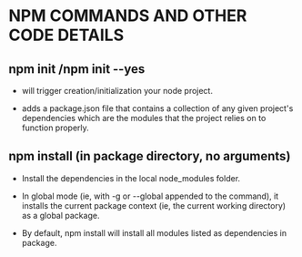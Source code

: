 # NPM COMMANDS AND OTHER CODE DETAILS

## npm init /npm init --yes

* will trigger creation/initialization your node project.

* adds a package.json file that contains a collection of any given project's dependencies which are the modules that the project relies on to function properly.

## npm install (in package directory, no arguments)

* Install the dependencies in the local node_modules folder.

* In global mode (ie, with -g or --global appended to the command), it installs the current package context (ie, the current working directory) as a global package.

* By default, npm install will install all modules listed as dependencies in package.

